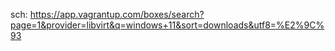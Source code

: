 sch: https://app.vagrantup.com/boxes/search?page=1&provider=libvirt&q=windows+11&sort=downloads&utf8=%E2%9C%93
